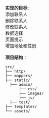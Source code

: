 **实现的目标:**
<br>添加联系人
<br>删除联系人
<br>修改联系人
<br>数据选择
<br>页面提示
<br>增加地址和性别
<br><br>**项目结构**：


``` 
src/
├── http/ 
├── mappers/
├── static/
  ├── admin/
      ├── css/
      ├── images/
      ├── js/
  ├── test/
├── templates/
└── assets/          
``` 
